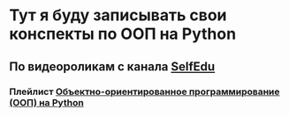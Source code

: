 # Тут я буду записывать свои конспекты по ООП нa Python

## По видеороликам с канала [SelfEdu](https://www.youtube.com/@selfedu_rus)

### Плейлист [Объектно-ориентированное программирование (ООП) на Python](https://youtube.com/playlist?list=PLA0M1Bcd0w8zPwP7t-FgwONhZOHt9rz9E)